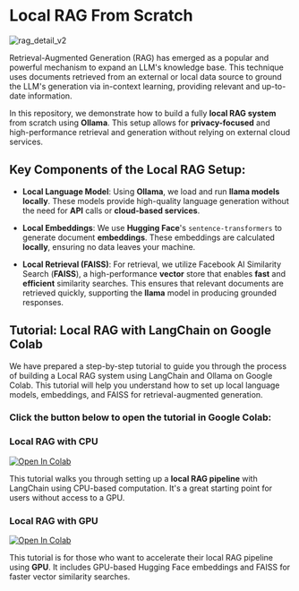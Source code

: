 # Local RAG From Scratch

![rag_detail_v2](https://github.com/langchain-ai/rag-from-scratch/assets/122662504/54a2d76c-b07e-49e7-b4ce-fc45667360a1)

Retrieval-Augmented Generation (RAG) has emerged as a popular and powerful mechanism to expand an LLM's knowledge base. This technique uses documents retrieved from an external or local data source to ground the LLM's generation via in-context learning, providing relevant and up-to-date information.

In this repository, we demonstrate how to build a fully **local RAG system** from scratch using **Ollama**. This setup allows for **privacy-focused** and high-performance retrieval and generation without relying on external cloud services.

## Key Components of the Local RAG Setup:

- **Local Language Model**: Using **Ollama**, we load and run **llama models** **locally**. These models provide high-quality language generation without the need for **API** calls or **cloud-based services**.
  
- **Local Embeddings**: We use **Hugging Face**'s `sentence-transformers` to generate document **embeddings**. These embeddings are calculated **locally**, ensuring no data leaves your machine.
  
- **Local Retrieval (FAISS)**: For retrieval, we utilize Facebook AI Similarity Search (**FAISS**), a high-performance **vector** store that enables **fast** and **efficient** similarity searches. This ensures that relevant documents are retrieved quickly, supporting the **llama** model in producing grounded responses.

## Tutorial: Local RAG with LangChain on Google Colab

We have prepared a step-by-step tutorial to guide you through the process of building a Local RAG system using LangChain and Ollama on Google Colab. This tutorial will help you understand how to set up local language models, embeddings, and FAISS for retrieval-augmented generation.

### Click the button below to open the tutorial in Google Colab:

### Local RAG with CPU

[![Open In Colab](https://colab.research.google.com/assets/colab-badge.svg)](https://colab.research.google.com/drive/1GByk7ACuxQncfIcVpZAnOzhP7nU6JWwq)

This tutorial walks you through setting up a **local RAG pipeline** with LangChain using CPU-based computation. It's a great starting point for users without access to a GPU.

### Local RAG with GPU

[![Open In Colab](https://colab.research.google.com/assets/colab-badge.svg)](https://colab.research.google.com/drive/1MO4YLQ3kkA5_eSyzgRz4wlPq2LFeobaV)

This tutorial is for those who want to accelerate their local RAG pipeline using **GPU**. It includes GPU-based Hugging Face embeddings and FAISS for faster vector similarity searches.

